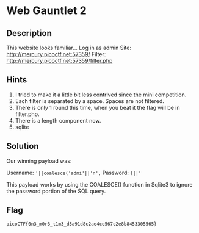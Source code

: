 # Web Gauntlet 2

## Description

This website looks familiar... Log in as admin Site: http://mercury.picoctf.net:57359/ Filter: http://mercury.picoctf.net:57359/filter.php

## Hints

1. I tried to make it a little bit less contrived since the mini competition.
2. Each filter is separated by a space. Spaces are not filtered.
3. There is only 1 round this time, when you beat it the flag will be in filter.php.
4. There is a length component now.
5. sqlite

## Solution

Our winning payload was:

Username: `'||coalesce('admi'||'n',`
Password: `)||'`

This payload works by using the COALESCE() function in Sqlite3 to ignore the password portion of the SQL query.

## Flag

`picoCTF{0n3_m0r3_t1m3_d5a91d8c2ae4ce567c2e8b8453305565}`
